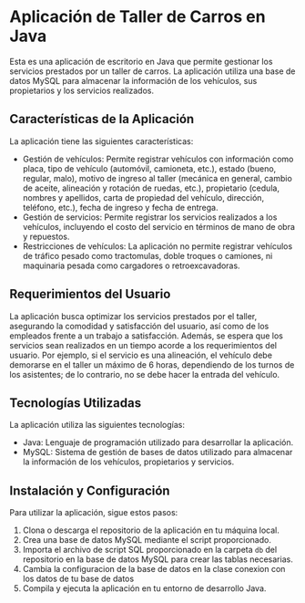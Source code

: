 # Aplicación de Taller de Carros en Java

Esta es una aplicación de escritorio en Java que permite gestionar los servicios prestados por un taller de carros. La aplicación utiliza una base de datos MySQL para almacenar la información de los vehículos, sus propietarios y los servicios realizados. 

## Características de la Aplicación

La aplicación tiene las siguientes características:

- Gestión de vehículos: Permite registrar vehículos con información como placa, tipo de vehículo (automóvil, camioneta, etc.), estado (bueno, regular, malo), motivo de ingreso al taller (mecánica en general, cambio de aceite, alineación y rotación de ruedas, etc.), propietario (cedula, nombres y apellidos, carta de propiedad del vehículo, dirección, teléfono, etc.), fecha de ingreso y fecha de entrega.
- Gestión de servicios: Permite registrar los servicios realizados a los vehículos, incluyendo el costo del servicio en términos de mano de obra y repuestos.
- Restricciones de vehículos: La aplicación no permite registrar vehículos de tráfico pesado como tractomulas, doble troques o camiones, ni maquinaria pesada como cargadores o retroexcavadoras.

## Requerimientos del Usuario

La aplicación busca optimizar los servicios prestados por el taller, asegurando la comodidad y satisfacción del usuario, así como de los empleados frente a un trabajo a satisfacción. Además, se espera que los servicios sean realizados en un tiempo acorde a los requerimientos del usuario. Por ejemplo, si el servicio es una alineación, el vehículo debe demorarse en el taller un máximo de 6 horas, dependiendo de los turnos de los asistentes; de lo contrario, no se debe hacer la entrada del vehículo.

## Tecnologías Utilizadas

La aplicación utiliza las siguientes tecnologías:

- Java: Lenguaje de programación utilizado para desarrollar la aplicación.
- MySQL: Sistema de gestión de bases de datos utilizado para almacenar la información de los vehículos, propietarios y servicios.

## Instalación y Configuración

Para utilizar la aplicación, sigue estos pasos:

1. Clona o descarga el repositorio de la aplicación en tu máquina local.
2. Crea una base de datos MySQL mediante el script proporcionado.
3. Importa el archivo de script SQL proporcionado en la carpeta `db` del repositorio en la base de datos MySQL para crear las tablas necesarias.
4. Cambia la configuracion de la base de datos en la clase conexion con los datos de tu base de datos
5. Compila y ejecuta la aplicación en tu entorno de desarrollo Java.
